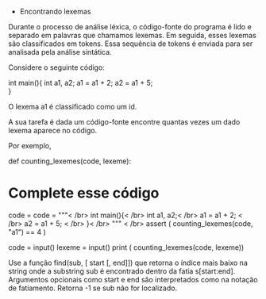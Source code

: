 - Encontrando lexemas

Durante o processo de análise léxica, o código-fonte do programa é lido e separado em palavras que chamamos lexemas. Em seguida, esses lexemas são classificados em tokens. Essa sequência de tokens é enviada para ser analisada pela análise sintática.

Considere o seguinte código:

int main(){
  int a1, a2;
  a1 = a1 + 2;
  a2 = a1 + 5;  
}

O lexema a1 é classificado como um id.

A sua tarefa é dada um código-fonte encontre quantas vezes um dado lexema aparece no código.

Por exemplo,

def counting_lexemes(code, lexeme):
  # Complete esse código

code = code = """< /br>
int main(){< /br>
  int a1, a2;< /br>
  a1 = a1 + 2;  < /br>
  a2 = a1 + 5;  < /br>
}< /br>
""" < /br>
assert ( counting_lexemes(code, "a1") == 4 )

code = input()
lexeme = input()
print ( counting_lexemes(code, lexeme))

Use a função find(sub, [ start [, end]]) que retorna o índice mais baixo na string onde a substring sub é encontrado dentro da fatia s[start:end]. Argumentos opcionais como start e end são interpretados como na notação de fatiamento. Retorna -1 se sub não for localizado.
